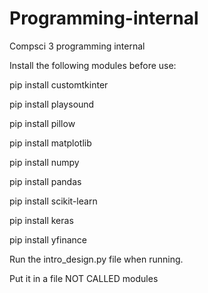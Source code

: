 # Programming-internal
Compsci 3 programming internal

Install the following modules before use:

pip install customtkinter

pip install playsound

pip install pillow

pip install matplotlib

pip install numpy

pip install pandas

pip install scikit-learn

pip install keras

pip install yfinance

Run the intro_design.py file when running. 

Put it in a file NOT CALLED modules


